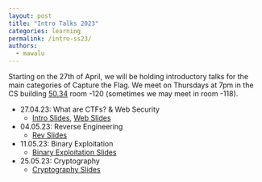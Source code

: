 ```yaml
---
layout: post
title: "Intro Talks 2023"
categories: learning
permalink: /intro-ss23/
authors:
  - mawalu
---
```


Starting on the 27th of April, we will be holding introductory talks for the main categories of Capture the Flag.
We meet on Thursdays at 7pm in the CS building [50.34](https://www.kit.edu/campusplan/) room -120 (sometimes we may meet in room -118).

 * 27.04.23: What are CTFs? & Web Security
    * [Intro Slides](/talks/2023-04-27-intro/slides.pdf), [Web Slides](/talks/2023-04-27-webintro/slides.pdf)
 * 04.05.23: Reverse Engineering
    * [Rev Slides](https://wachter-space.de/revintro_talk/)
 * 11.05.23: Binary Exploitation
    * [Binary Exploitation Slides](/talks/2023-05-11-binexploitintro/slides.pdf)
 * 25.05.23: Cryptography
    * [Cryptography Slides](/talks/2023-05-25-cryptointro/slides.pdf)

